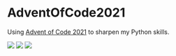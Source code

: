 # AdventOfCode2021
Using [Advent of Code 2021](https://adventofcode.com/2021) to sharpen my Python skills.

![](https://img.shields.io/badge/day%20📅-16-blue) 
![](https://img.shields.io/badge/stars%20⭐-16-yellow)
![](https://img.shields.io/badge/days%20completed-8-red)